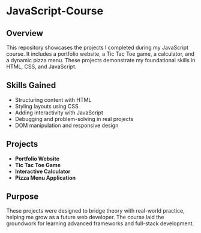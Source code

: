 # JavaScript-Course

## Overview

This repository showcases the projects I completed during my JavaScript course. It includes a portfolio website, a Tic Tac Toe game, a calculator, and a dynamic pizza menu. These projects demonstrate my foundational skills in HTML, CSS, and JavaScript.

## Skills Gained

- Structuring content with HTML  
- Styling layouts using CSS  
- Adding interactivity with JavaScript  
- Debugging and problem-solving in real projects  
- DOM manipulation and responsive design

## Projects

- **Portfolio Website**  
- **Tic Tac Toe Game**  
- **Interactive Calculator**  
- **Pizza Menu Application**

## Purpose

These projects were designed to bridge theory with real-world practice, helping me grow as a future web developer. The course laid the groundwork for learning advanced frameworks and full-stack development.
